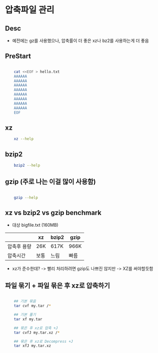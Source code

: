 # 압축파일 관리

## Desc

- 예전에는 gz를 사용했으나, 압축률이 더 좋은 xz나 bz2를 사용하는게 더 좋음

## PreStart

```sh

    cat <<EOF > hello.txt
    AAAAAA
    AAAAAA
    AAAAAA
    AAAAAA
    AAAAAA
    AAAAAA
    AAAAAA
    AAAAAA
    EOF
```

## xz

```sh
    xz --help
```

## bzip2

```sh
    bzip2 --help
```

## gzip (주로 나는 이걸 많이 사용함)

```sh

    gzip --help
```

## xz vs bzip2 vs gzip benchmark

- 대상 bigfile.txt (160MB)

|             | xz   | bzip2 | gzip |
| ----------- | ---- | ----- | ---- |
| 압축후 용량 | 26K  | 617K  | 966K |
| 압축시간    | 보통 | 느림  | 빠름 |

- xz가 준수한데? -> 빨리 처리하려면 gzip도 나쁘진 않지만 -> XZ를 써야할듯함

## 파일 묶기 + 파일 묶은 후 xz로 압축하기

```sh

    ## 기본 묶음
    tar cvf my.tar /*

    ## 기본 풀기
    tar xf my.tar

    ## 묶은 후 xz로 압축 +J
    tar cvfJ my.tar.xz /*

    ## 묶은 후 xz로 Decompress +J
    tar xfJ my.tar.xz
```
